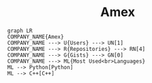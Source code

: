 <h1 align="center">Amex</h1>

```mermaid
graph LR
COMPANY_NAME{Amex}
COMPANY_NAME ---> U{Users} ---> UN[1]
COMPANY_NAME ---> R{Repositories} ---> RN[4]
COMPANY_NAME ---> G{Gists} ---> GN[0]
COMPANY_NAME ---> ML{Most Used<br>Languages}
ML --> Python[Python]
ML --> C++[C++]
```
